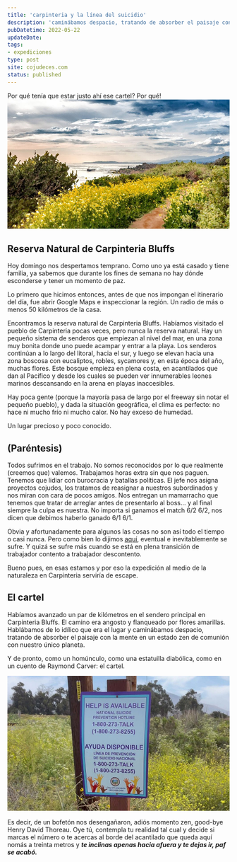 ```yaml
---
title: 'carpinteria y la línea del suicidio'
description: 'caminábamos despacio, tratando de absorber el paisaje con la mente en un estado zen de comunión con nuestro único planeta. Y de pronto, como un homúnculo, como una estatuilla diabólica, como en un cuento de Raymond Carver: el cartel.'
pubDatetime: 2022-05-22
updateDate: 
tags: 
- expediciones
type: post
site: cojudeces.com
status: published
---
```

Por qué tenía que estar justo ahí ese cartel? Por qué!
![](../../assets/images/2022/2022-05-Carpinteria-bluffs-trail.jpg)

## Reserva Natural de Carpinteria Bluffs

Hoy domingo nos despertamos temprano. Como uno ya está casado y tiene familia, ya sabemos que durante los fines de semana no hay dónde esconderse y tener un momento de paz.

Lo primero que hicimos entonces, antes de que nos impongan el itinerario del día, fue abrir Google Maps e inspeccionar la región. Un radio de más o menos 50 kilómetros de la casa.

Encontramos la reserva natural de Carpinteria Bluffs. Habíamos visitado el pueblo de Carpinteria pocas veces, pero nunca la reserva natural. Hay un pequeño sistema de senderos que empiezan al nivel del mar, en una zona muy bonita donde uno puede acampar y entrar a la playa. Los senderos continúan a lo largo del litoral, hacia el sur, y luego se elevan hacia una zona boscosa con eucaliptos, robles, sycamores y, en esta época del año, muchas flores. Este bosque empieza en plena costa, en acantilados que dan al Pacífico y desde los cuales se pueden ver innumerables leones marinos descansando en la arena en playas inaccesibles.

Hay poca gente (porque la mayoría pasa de largo por el freeway sin notar el pequeño pueblo), y dada la situación geográfica, el clima es perfecto: no hace ni mucho frío ni mucho calor. No hay exceso de humedad.

Un lugar precioso y poco conocido.

## (Paréntesis)

Todos sufrimos en el trabajo. No somos reconocidos por lo que realmente (creemos que) valemos. Trabajamos horas extra sin que nos paguen. Tenemos que lidiar con burocracia y batallas políticas. El jefe nos asigna proyectos cojudos, los tratamos de reasignar a nuestros subordinados y nos miran con cara de pocos amigos. Nos entregan un mamarracho que tenemos que tratar de arreglar antes de presentarlo al boss… y al final siempre la culpa es nuestra. No importa si ganamos el match 6/2 6/2, nos dicen que debimos haberlo ganado 6/1 6/1.

Obvia y afortunadamente para algunos las cosas no son así todo el tiempo o casi nunca. Pero como bien lo dijimos [aquí](https://www.cojudeces.com/diversifica/), eventual e inevitablemente se sufre. Y quizá se sufre más cuando se está en plena transición de trabajador contento a trabajador descontento.

Bueno pues, en esas estamos y por eso la expedición al medio de la naturaleza en Carpinteria serviría de escape.

## El cartel

Habíamos avanzado un par de kilómetros en el sendero principal en Carpinteria Bluffs. El camino era angosto y flanqueado por flores amarillas. Hablábamos de lo idílico que era el lugar y caminábamos despacio, tratando de absorber el paisaje con la mente en un estado zen de comunión con nuestro único planeta.

Y de pronto, como un homúnculo, como una estatuilla diabólica, como en un cuento de Raymond Carver: el cartel.

![](../../assets/images/2022/2022-05-Carpinteria-bluffs.jpg)

Es decir, de un bofetón nos desengañaron, adiós momento zen, good-bye Henry David Thoreau. Oye tú, contempla tu realidad tal cual y decide si marcas el número o te acercas al borde del acantilado que queda aquí nomás a treinta metros y _**te inclinas apenas hacia afuera y te dejas ir, paf se acabó.**_
